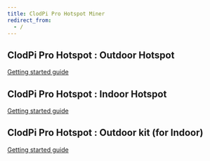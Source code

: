 ```yaml
---
title: ClodPi Pro Hotspot Miner
redirect_from:
  - /
---
```



## ClodPi Pro Hotspot : Outdoor Hotspot

[Getting started guide](https://discuss.clodpi.io/t/clodpi-hotspot-outdoor-setup/106)

## ClodPi Pro Hotspot : Indoor Hotspot

[Getting started guide](https://discuss.clodpi.io/docs?category=5&topic=17)


## ClodPi Pro Hotspot : Outdoor kit (for Indoor)

[Getting started guide](https://discuss.clodpi.io/t/outdoor-hotspot-kit-quick-start-guide/77)

